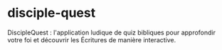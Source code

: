 # disciple-quest
DiscipleQuest : l'application ludique de quiz bibliques pour approfondir votre foi et découvrir les Écritures de manière interactive.
